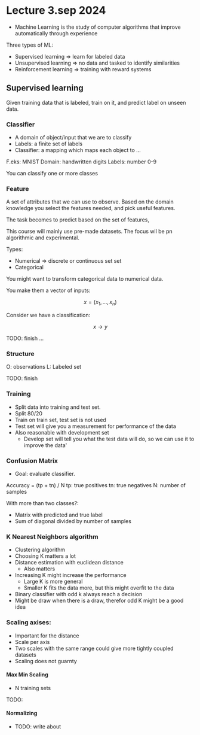 # Lecture 3.sep 2024

- Machine Learning is the study of computer algorithms that improve automatically through experience

Three types of ML: 
- Supervised learning => learn for labeled data
- Unsupervised learning => no data and tasked to identify similarities
- Reinforcement learning => training with reward systems


## Supervised learning

Given training data that is labeled, train on it, and predict label on unseen data. 


### Classifier
- A domain of object/input that we are to classify
- Labels: a finite set of labels
- Classifier: a mapping which maps each object to ...

F.eks: MNIST
Domain: handwritten digits
Labels: number 0-9 


You can classify one or more classes


### Feature

A set of attributes that we can use to observe.
Based on the domain knowledge you select the features needed, and pick useful features.

The task becomes to predict based on the set of features,

This course will mainly use pre-made datasets. The focus wil be pn algorithmic and experimental. 

Types: 
- Numerical => discrete or continuous set set  
- Categorical 

You might want to transform categorical data to numerical data.

You make them a vector of inputs:

```math
x = (x_1, \dots, x_n)
```

Consider we have a classification: 
```math
x \rightarrow y
```

TODO: finish
...


### Structure 

O: observations
L: Labeled set 

TODO: finish


### Training 

- Split data into training and test set.  
- Split 80/20 
- Train on train set, test set is not used 
- Test set will give you a measurement for performance of the data
- Also reasonable with development set
  - Develop set will tell you what the test data will do, so we can use it to improve the data'


### Confusion Matrix
- Goal: evaluate classifier. 

Accuracy = (tp + tn) / N
tp: true positives
tn: true negatives
N: number of samples

With more than two classes?: 
- Matrix with predicted and true label
- Sum of diagonal divided by number of samples 



### K Nearest Neighbors algorithm 

- Clustering algorithm
- Choosing K matters a lot
- Distance estimation with euclidean distance
  - Also matters 
- Increasing K might increase the performance 
  - Large K is more general 
  - Smaller K fits the data more, but this might overfit to the data
- Binary classifier with odd k always reach a decision 
- Might be draw when there is a draw, therefor odd K might be a good idea

### Scaling axises: 
- Important for the distance 
- Scale per axis
- Two scales with the same range could give more tightly coupled datasets
- Scaling does not guarnty 


#### Max Min Scaling 

- N training sets 

TODO: 

#### Normalizing 

- TODO: write about